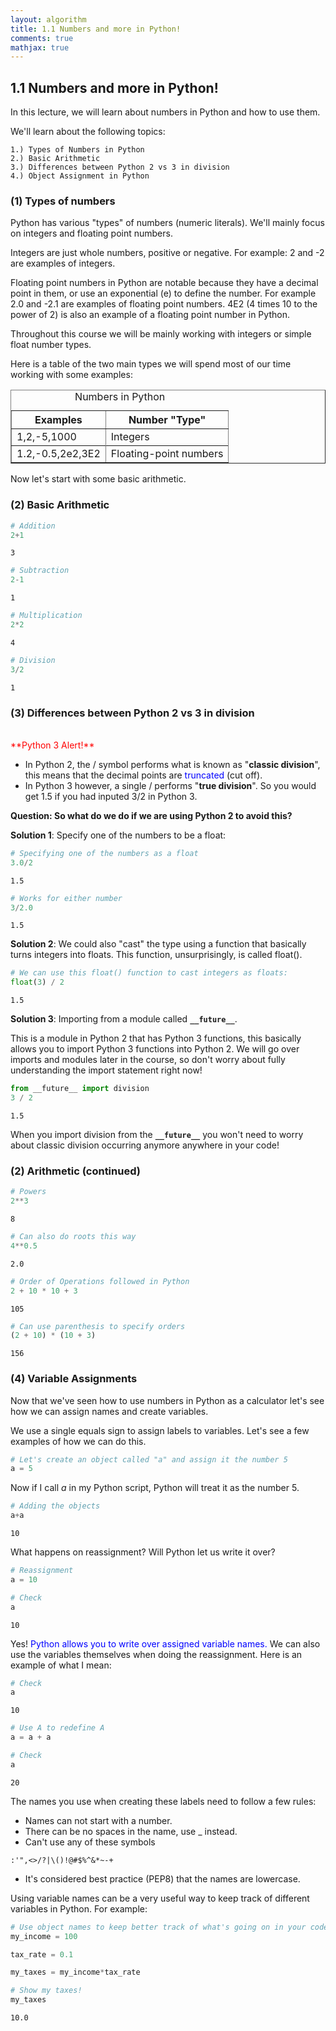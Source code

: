```yaml
---
layout: algorithm
title: 1.1 Numbers and more in Python!
comments: true
mathjax: true
---
```


## 1.1 Numbers and more in Python!

In this lecture, we will learn about numbers in Python and how to use them.

We'll learn about the following topics:

    1.) Types of Numbers in Python
    2.) Basic Arithmetic
    3.) Differences between Python 2 vs 3 in division
    4.) Object Assignment in Python

### (1) Types of numbers

Python has various "types" of numbers (numeric literals). We'll mainly focus on integers and floating point numbers.

Integers are just whole numbers, positive or negative. For example: 2 and -2 are examples of integers.

Floating point numbers in Python are notable because they have a decimal point in them, or use an exponential (e) to define the number. For example 2.0 and -2.1 are examples of floating point numbers. 4E2 (4 times 10 to the power of 2) is also an example of a floating point number in Python.

Throughout this course we will be mainly working with integers or simple float number types.

Here is a table of the two main types we will spend most of our time working with some examples:

<table border = “1“>
<caption>Numbers in Python</caption>
<tr>
    <th>Examples</th> <th>Number "Type"</th>
</tr>
<td>1,2,-5,1000</td> <td>Integers</td>
<tr>
</tr>
<td>1.2,-0.5,2e2,3E2</td> <td>Floating-point numbers</td>
<tr>
</tr>
 </table>



Now let's start with some basic arithmetic.

### (2) Basic Arithmetic


```python
# Addition
2+1
```




    3




```python
# Subtraction
2-1
```




    1




```python
# Multiplication
2*2
```




    4




```python
# Division
3/2
```




    1



### (3) Differences between Python 2 vs 3 in division
<br>
<font color='red'>**Python 3 Alert!**</font>

- In Python 2, the / symbol performs what is known as "**classic division**", this means that the decimal points are <span style="color:blue;">truncated</span> (cut off).
- In Python 3 however, a single / performs "**true division**". So you would get 1.5 if you had inputed 3/2 in Python 3.

**Question: So what do we do if we are using Python 2 to avoid this?**

**Solution 1**: Specify one of the numbers to be a float:


```python
# Specifying one of the numbers as a float
3.0/2
```




    1.5




```python
# Works for either number
3/2.0
```




    1.5



**Solution 2**: We could also "cast" the type using a function that basically turns integers into floats. This function, unsurprisingly, is called float().


```python
# We can use this float() function to cast integers as floats:
float(3) / 2
```




    1.5



**Solution 3**: Importing from a module called **`__future__`**.

This is a module in Python 2 that has Python 3 functions, this basically allows you to import Python 3 functions into Python 2. We will go over imports and modules later in the course, so don't worry about fully understanding the import statement right now!


```python
from __future__ import division
3 / 2
```




    1.5



When you import division from the **`__future__`** you won't need to worry about classic division occurring anymore anywhere in your code!

### (2) Arithmetic (continued)


```python
# Powers
2**3
```




    8




```python
# Can also do roots this way
4**0.5
```




    2.0




```python
# Order of Operations followed in Python
2 + 10 * 10 + 3
```




    105




```python
# Can use parenthesis to specify orders
(2 + 10) * (10 + 3)
```




    156



### (4) Variable Assignments

Now that we've seen how to use numbers in Python as a calculator let's see how we can assign names and create variables.

We use a single equals sign to assign labels to variables. Let's see a few examples of how we can do this.


```python
# Let's create an object called "a" and assign it the number 5
a = 5
```

Now if I call *a* in my Python script, Python will treat it as the number 5.


```python
# Adding the objects
a+a
```




    10



What happens on reassignment? Will Python let us write it over?


```python
# Reassignment
a = 10
```


```python
# Check
a
```




    10



Yes! <span style="color:blue;">Python allows you to write over assigned variable names.</span> We can also use the variables themselves when doing the reassignment. Here is an example of what I mean:


```python
# Check
a
```




    10




```python
# Use A to redefine A
a = a + a
```


```python
# Check
a
```




    20



The names you use when creating these labels need to follow a few rules:

- Names can not start with a number.
- There can be no spaces in the name, use _ instead.
- Can't use any of these symbols
```
:'",<>/?|\()!@#$%^&*~-+
```
- It's considered best practice (PEP8) that the names are lowercase.

Using variable names can be a very useful way to keep track of different variables in Python. For example:


```python
# Use object names to keep better track of what's going on in your code!
my_income = 100

tax_rate = 0.1

my_taxes = my_income*tax_rate
```


```python
# Show my taxes!
my_taxes
```




    10.0
